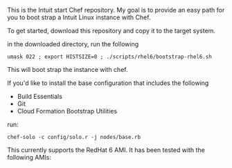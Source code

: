 This is the Intuit start Chef repository.  My goal is to provide an easy path for you to boot strap a Intuit Linux instance with Chef.

To get started, download this repository and copy it to the target system.

in the downloaded directory, run the following

```
umask 022 ; export HISTSIZE=0 ; ./scripts/rhel6/bootstrap-rhel6.sh
```

This will boot strap the instance with chef.

If you'd like to install the base configuration that includes the following

* Build Essentials
* Git
* Cloud Formation Bootstrap Utilities

run:

```
chef-solo -c config/solo.r -j nodes/base.rb
```

This currently supports the RedHat 6 AMI. It has been tested with the following AMIs:
